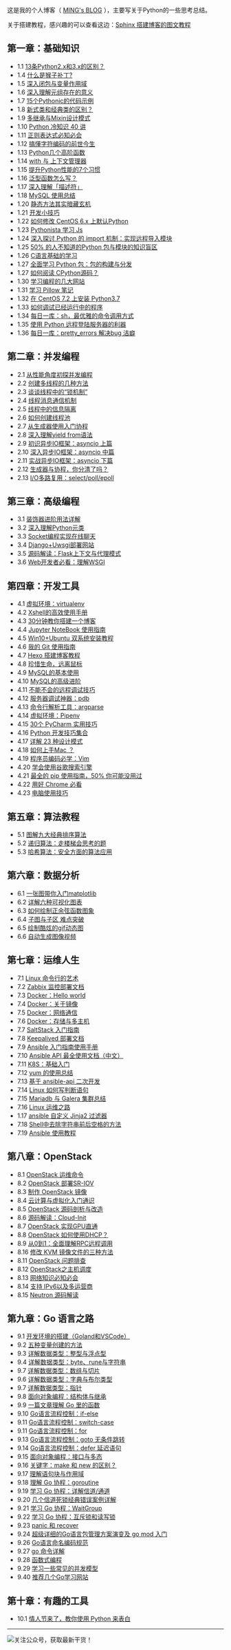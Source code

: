 
这是我的个人博客（ [MING's BLOG](http://python-online.cn/) ），主要写关于Python的一些思考总结。

关于搭建教程，感兴趣的可以查看这边：[Sphinx 搭建博客的图文教程](http://python-online.cn/zh_CN/latest/c04/c04_03.html)
## 第一章：基础知识
- 1.1 [13条Python2.x和3.x的区别？](http://python-online.cn/zh_CN/latest/c01/c01_01.html)
- 1.4 [什么是猴子补丁?](http://python-online.cn/zh_CN/latest/c01/c01_04.html)
- 1.5 [深入闭包与变量作用域](http://python-online.cn/zh_CN/latest/c01/c01_05.html)
- 1.6 [深入理解元组存在的意义](http://python-online.cn/zh_CN/latest/c01/c01_06.html)
- 1.7 [15个Pythonic的代码示例](http://python-online.cn/zh_CN/latest/c01/c01_07.html)
- 1.8 [新式类和经典类的区别？](http://python-online.cn/zh_CN/latest/c01/c01_08.html)
- 1.9 [多继承与Mixin设计模式](http://python-online.cn/zh_CN/latest/c01/c01_09.html)
- 1.10 [Python 冷知识 40 讲](http://python-online.cn/zh_CN/latest/c01/c01_10.html)
- 1.11 [正则表达式必知必会](http://python-online.cn/zh_CN/latest/c01/c01_11.html)
- 1.12 [搞懂字符编码的前世今生](http://python-online.cn/zh_CN/latest/c01/c01_12.html)
- 1.13 [Python几个高阶函数](http://python-online.cn/zh_CN/latest/c01/c01_13.html)
- 1.14 [with 与 上下文管理器](http://python-online.cn/zh_CN/latest/c01/c01_14.html)
- 1.15 [提升Python性能的7个习惯](http://python-online.cn/zh_CN/latest/c01/c01_15.html)
- 1.16 [泛型函数怎么写？](http://python-online.cn/zh_CN/latest/c01/c01_16.html)
- 1.17 [深入理解「描述符」](http://python-online.cn/zh_CN/latest/c01/c01_17.html)
- 1.18 [MySQL 使用总结](http://python-online.cn/zh_CN/latest/c01/c01_18.html)
- 1.20 [静态方法其实暗藏玄机](http://python-online.cn/zh_CN/latest/c01/c01_20.html)
- 1.21 [开发小技巧](http://python-online.cn/zh_CN/latest/c01/c01_21.html)
- 1.22 [如何修改 CentOS 6.x 上默认Python](http://python-online.cn/zh_CN/latest/c01/c01_22.html)
- 1.23 [Pythonista 学习 Js](http://python-online.cn/zh_CN/latest/c01/c01_23.html)
- 1.24 [深入探讨 Python 的 import 机制：实现远程导入模块](http://python-online.cn/zh_CN/latest/c01/c01_24.html)
- 1.25 [50% 的人不知道的Python 包与模块的知识盲区](http://python-online.cn/zh_CN/latest/c01/c01_25.html)
- 1.26 [C语言基础的学习](http://python-online.cn/zh_CN/latest/c01/c01_26.html)
- 1.27 [全面学习 Python 包：包的构建与分发](http://python-online.cn/zh_CN/latest/c01/c01_27.html)
- 1.27 [如何阅读 CPython源码？](http://python-online.cn/zh_CN/latest/c01/c01_29.html)
- 1.30 [学习编程的几大网站](http://python-online.cn/zh_CN/latest/c01/c01_30.html)
- 1.31 [学习 Pillow 笔记](http://python-online.cn/zh_CN/latest/c01/c01_31.html)
- 1.32 [在 CentOS 7.2 上安装 Python3.7](http://python-online.cn/zh_CN/latest/c01/c01_32.html)
- 1.33 [如何调试已经运行中的程序](http://python-online.cn/zh_CN/latest/c01/c01_33.html)
- 1.34 [每日一库：sh，最优雅的命令调用方式](http://python-online.cn/zh_CN/latest/c01/c01_34.html)
- 1.35 [使用 Python 远程登陆服务器的利器](http://python-online.cn/zh_CN/latest/c01/c01_35.html)
- 1.36 [每日一库：pretty_errors 解决bug 洁癖](http://python-online.cn/zh_CN/latest/c01/c01_36.html)

## 第二章：并发编程
- 2.1 [从性能角度初探并发编程](http://python-online.cn/zh_CN/latest/c02/c02_01.html)
- 2.2 [创建多线程的几种方法](http://python-online.cn/zh_CN/latest/c02/c02_02.html)
- 2.3 [谈谈线程中的“锁机制”](http://python-online.cn/zh_CN/latest/c02/c02_03.html)
- 2.4 [线程消息通信机制](http://python-online.cn/zh_CN/latest/c02/c02_04.html)
- 2.5 [线程中的信息隔离](http://python-online.cn/zh_CN/latest/c02/c02_05.html)
- 2.6 [如何创建线程池](http://python-online.cn/zh_CN/latest/c02/c02_06.html)
- 2.7 [从生成器使用入门协程](http://python-online.cn/zh_CN/latest/c02/c02_07.html)
- 2.8 [深入理解yield from语法](http://python-online.cn/zh_CN/latest/c02/c02_08.html)
- 2.9 [初识异步IO框架：asyncio 上篇](http://python-online.cn/zh_CN/latest/c02/c02_09.html)
- 2.10 [深入异步IO框架：asyncio 中篇](http://python-online.cn/zh_CN/latest/c02/c02_10.html)
- 2.11 [实战异步IO框架：asyncio 下篇](http://python-online.cn/zh_CN/latest/c02/c02_11.html)
- 2.12 [生成器与协程，你分清了吗？](http://python-online.cn/zh_CN/latest/c02/c02_12.html)
- 2.13 [I/O多路复用：select/poll/epoll](http://python-online.cn/zh_CN/latest/c02/c02_13.html)

## 第三章：高级编程
- 3.1 [装饰器进阶用法详解](http://python-online.cn/zh_CN/latest/c03/c03_01.html)
- 3.2 [深入理解Python元类](http://python-online.cn/zh_CN/latest/c03/c03_02.html)
- 3.3 [Socket编程实现在线聊天](http://python-online.cn/zh_CN/latest/c03/c03_03.html)
- 3.4 [Django+Uwsgi部署网站](http://python-online.cn/zh_CN/latest/c03/c03_04.html)
- 3.5 [源码解读：Flask上下文与代理模式](http://python-online.cn/zh_CN/latest/c03/c03_05.html)
- 3.6 [Web开发者必看：理解WSGI](http://python-online.cn/zh_CN/latest/c03/c03_06.html)

## 第四章：开发工具
- 4.1 [虚拟环境：virtualenv](http://python-online.cn/zh_CN/latest/c04/c04_01.html)
- 4.2 [Xshell的高效使用手册](http://python-online.cn/zh_CN/latest/c04/c04_02.html)
- 4.3 [30分钟教你搭建一个博客](http://python-online.cn/zh_CN/latest/c04/c04_03.html)
- 4.4 [Jupyter NoteBook 使用指南](http://python-online.cn/zh_CN/latest/c04/c04_04.html)
- 4.5 [Win10+Ubuntu 双系统安装教程](http://python-online.cn/zh_CN/latest/c04/c04_05.html)
- 4.6 [我的 Git 使用指南](http://python-online.cn/zh_CN/latest/c04/c04_06.html)
- 4.7 [Hexo 搭建博客教程](http://python-online.cn/zh_CN/latest/c04/c04_07.html)
- 4.8 [珍惜生命，远离鼠标](http://python-online.cn/zh_CN/latest/c04/c04_08.html)
- 4.9 [MySQL的基本使用](http://python-online.cn/zh_CN/latest/c04/c04_09.html)
- 4.10 [MySQL的高级进阶](http://python-online.cn/zh_CN/latest/c04/c04_10.html)
- 4.11 [不能不会的远程调试技巧](http://python-online.cn/zh_CN/latest/c04/c04_11.html)
- 4.12 [服务器调试神器：pdb](http://python-online.cn/zh_CN/latest/c04/c04_12.html)
- 4.13 [命令行解析工具：argparse](http://python-online.cn/zh_CN/latest/c04/c04_13.html)
- 4.14 [虚拟环境：Pipenv](http://python-online.cn/zh_CN/latest/c04/c04_14.html)
- 4.15 [30个 PyCharm 实用技巧](http://python-online.cn/zh_CN/latest/c04/c04_15.html)
- 4.16 [Python 开发技巧集合](http://python-online.cn/zh_CN/latest/c04/c04_16.html)
- 4.17 [详解 23 种设计模式](http://python-online.cn/zh_CN/latest/c04/c04_17.html)
- 4.18 [如何上手Mac ？](http://python-online.cn/zh_CN/latest/c04/c04_18.html)
- 4.19 [程序员编码必学：Vim](http://python-online.cn/zh_CN/latest/c04/c04_19.html)
- 4.20 [学会使用谷歌搜索引擎](http://python-online.cn/zh_CN/latest/c04/c04_20.html)
- 4.21 [最全的 pip 使用指南，50% 你可能没用过](http://python-online.cn/zh_CN/latest/c04/c04_21.html)
- 4.22 [用好 Chrome 必看](http://python-online.cn/zh_CN/latest/c04/c04_22.html)
- 4.23 [电脑使用技巧](http://python-online.cn/zh_CN/latest/c04/c04_23.html)

## 第五章：算法教程
- 5.1 [图解九大经典排序算法](http://python-online.cn/zh_CN/latest/c05/c05_01.html)
- 5.2 [递归算法：走楼梯会思考的题](http://python-online.cn/zh_CN/latest/c05/c05_02.html)
- 5.3 [哈希算法：安全方面的算法应用](http://python-online.cn/zh_CN/latest/c05/c05_03.html)

## 第六章：数据分析
- 6.1 [一张图带你入门matplotlib](http://python-online.cn/zh_CN/latest/c06/c06_01.html)
- 6.2 [详解六种可视化图表](http://python-online.cn/zh_CN/latest/c06/c06_02.html)
- 6.3 [如何绘制正余弦函数图象](http://python-online.cn/zh_CN/latest/c06/c06_03.html)
- 6.4 [子图与子区 难点突破](http://python-online.cn/zh_CN/latest/c06/c06_04.html)
- 6.5 [绘制酷炫的gif动态图](http://python-online.cn/zh_CN/latest/c06/c06_05.html)
- 6.6 [自动生成图像视频](http://python-online.cn/zh_CN/latest/c06/c06_06.html)

## 第七章：运维人生
- 7.1 [Linux 命令行的艺术](http://python-online.cn/zh_CN/latest/c07/c07_01.html)
- 7.2 [Zabbix 监控部署文档](http://python-online.cn/zh_CN/latest/c07/c07_02.html)
- 7.3 [Docker：Hello world](http://python-online.cn/zh_CN/latest/c07/c07_03.html)
- 7.4 [Docker：关于镜像](http://python-online.cn/zh_CN/latest/c07/c07_04.html)
- 7.5 [Docker：网络通信](http://python-online.cn/zh_CN/latest/c07/c07_05.html)
- 7.6 [Docker：存储与多主机](http://python-online.cn/zh_CN/latest/c07/c07_06.html)
- 7.7 [SaltStack 入门指南](http://python-online.cn/zh_CN/latest/c07/c07_07.html)
- 7.8 [Keepalived 部署文档](http://python-online.cn/zh_CN/latest/c07/c07_08.html)
- 7.9 [Ansible 入门指南使用手册](http://python-online.cn/zh_CN/latest/c07/c07_09.html)
- 7.10 [Ansible API 最全使用文档（中文）](http://python-online.cn/zh_CN/latest/c07/c07_10.html)
- 7.11 [K8S：基础入门](http://python-online.cn/zh_CN/latest/c07/c07_11.html)
- 7.12 [yum 的使用总结](http://python-online.cn/zh_CN/latest/c07/c07_12.html)
- 7.13 [基于 ansible-api 二次开发](http://python-online.cn/zh_CN/latest/c07/c07_13.html)
- 7.14 [Linux 如何写判断语句](http://python-online.cn/zh_CN/latest/c07/c07_14.html)
- 7.15 [Mariadb 与 Galera 集群总结](http://python-online.cn/zh_CN/latest/c07/c07_15.html)
- 7.16 [Linux 运维之路](http://python-online.cn/zh_CN/latest/c07/c07_16.html)
- 1.17 [ansible 自定义 Jinja2 过滤器](http://python-online.cn/zh_CN/latest/c07/c07_17.html)
- 7.18 [Shell中去除字符串前后空格的方法](http://python-online.cn/zh_CN/latest/c07/c07_18.html)
- 7.19 [Ansible 使用教程](http://python-online.cn/zh_CN/latest/c07/c07_19.html)

## 第八章：OpenStack
- 8.1 [OpenStack 运维命令](http://python-online.cn/zh_CN/latest/c08/c08_01.html)
- 8.2 [OpenStack 部署SR-IOV](http://python-online.cn/zh_CN/latest/c08/c08_02.html)
- 8.3 [制作 OpenStack 镜像](http://python-online.cn/zh_CN/latest/c08/c08_03.html)
- 8.4 [云计算与虚拟化入门通识](http://python-online.cn/zh_CN/latest/c08/c08_04.html)
- 8.5 [OpenStack 源码剖析与改造](http://python-online.cn/zh_CN/latest/c08/c08_05.html)
- 8.6 [源码解读：Cloud-Init](http://python-online.cn/zh_CN/latest/c08/c08_06.html)
- 8.7 [OpenStack 实现GPU直通](http://python-online.cn/zh_CN/latest/c08/c08_07.html)
- 8.8 [OpenStack 如何使用DHCP？](http://python-online.cn/zh_CN/latest/c08/c08_08.html)
- 8.9 [从0到1：全面理解RPC远程调用](http://python-online.cn/zh_CN/latest/c08/c08_09.html)
- 8.16 [修改 KVM 镜像文件的三种方法](http://python-online.cn/zh_CN/latest/c08/c08_10.html)
- 8.11 [OpenStack 问题排查](http://python-online.cn/zh_CN/latest/c08/c08_11.html)
- 8.12 [OpenStack之主机调度](http://python-online.cn/zh_CN/latest/c08/c08_12.html)
- 8.13 [网络知识必知必会](http://python-online.cn/zh_CN/latest/c08/c08_13.html)
- 8.14 [支持 IPv6以及多运营商](http://python-online.cn/zh_CN/latest/c08/c08_14.html)
- 8.15 [Neutron 源码解读](http://python-online.cn/zh_CN/latest/c08/c08_15.html)

## 第九章：Go 语言之路
- 9.1 [开发环境的搭建（Goland和VSCode）](http://python-online.cn/zh_CN/latest/c09/c09_01.html)
- 9.2 [五种变量创建的方法](http://python-online.cn/zh_CN/latest/c09/c09_02.html)
- 9.3 [详解数据类型：整型与浮点型](http://python-online.cn/zh_CN/latest/c09/c09_03.html)
- 9.4 [详解数据类型：byte、rune与字符串](http://python-online.cn/zh_CN/latest/c09/c09_04.html)
- 9.7 [详解数据类型：数组与切片](http://python-online.cn/zh_CN/latest/c09/c09_05.html)
- 9.6 [详解数据类型：字典与布尔类型](http://python-online.cn/zh_CN/latest/c09/c09_06.html)
- 9.7 [详解数据类型：指针](http://python-online.cn/zh_CN/latest/c09/c09_07.html)
- 9.8 [面向对象编程：结构体与继承](http://python-online.cn/zh_CN/latest/c09/c09_08.html)
- 9.9 [一篇文章理解 Go 里的函数](http://python-online.cn/zh_CN/latest/c09/c09_09.html)
- 9.10 [Go语言流程控制：if-else](http://python-online.cn/zh_CN/latest/c09/c09_10.html)
- 9.11 [Go语言流程控制：switch-case](http://python-online.cn/zh_CN/latest/c09/c09_11.html)
- 9.11 [Go语言流程控制：for](http://python-online.cn/zh_CN/latest/c09/c09_12.html)
- 9.13 [Go语言流程控制：goto 无条件跳转](http://python-online.cn/zh_CN/latest/c09/c09_13.html)
- 9.14 [Go语言流程控制：defer 延迟语句](http://python-online.cn/zh_CN/latest/c09/c09_14.html)
- 9.15 [面向对象编程：接口与多态](http://python-online.cn/zh_CN/latest/c09/c09_15.html)
- 9.16 [关键字：make 和 new 的区别？](http://python-online.cn/zh_CN/latest/c09/c09_16.html)
- 9.17 [理解语句块与作用域](http://python-online.cn/zh_CN/latest/c09/c09_17.html)
- 9.18 [理解 Go 协程：goroutine](http://python-online.cn/zh_CN/latest/c09/c09_18.html)
- 9.19 [学习 Go 协程：详解信道/通道](http://python-online.cn/zh_CN/latest/c09/c09_19.html)
- 9.20 [几个信道死锁经典错误案例详解](http://python-online.cn/zh_CN/latest/c09/c09_20.html)
- 9.21 [学习 Go 协程：WaitGroup](http://python-online.cn/zh_CN/latest/c09/c09_21.html)
- 9.22 [学习 Go 协程：互斥锁和读写锁](http://python-online.cn/zh_CN/latest/c09/c09_22.html)
- 9.23 [panic 和 recover](http://python-online.cn/zh_CN/latest/c09/c09_23.html)
- 9.24 [超级详细的Go语言包管理方案演变及 go mod 入门](http://python-online.cn/zh_CN/latest/c09/c09_24.html)
- 9.26 [Go语言命名编码规范](http://python-online.cn/zh_CN/latest/c09/c09_26.html)
- 9.27 [go 命令详解](http://python-online.cn/zh_CN/latest/c09/c09_27.html)
- 9.28 [函数式编程](http://python-online.cn/zh_CN/latest/c09/c09_28.html)
- 9.29 [学习一些常见的并发模型](http://python-online.cn/zh_CN/latest/c09/c09_29.html)
- 9.40 [推荐几个Go学习网站](http://python-online.cn/zh_CN/latest/c09/c09_40.html)

## 第十章：有趣的工具
- 10.1 [情人节来了，教你使用 Python 来表白](http://python-online.cn/zh_CN/latest/c10/c10_01.html)


---
![关注公众号，获取最新干货！](http://image.python-online.cn/20191117155836.png)

